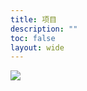 ```yaml
---
title: 项目
description: ""
toc: false
layout: wide
---
```



![](https://futurelog-1251943639.cos.accelerate.myqcloud.com/img/202403271008009.png)
